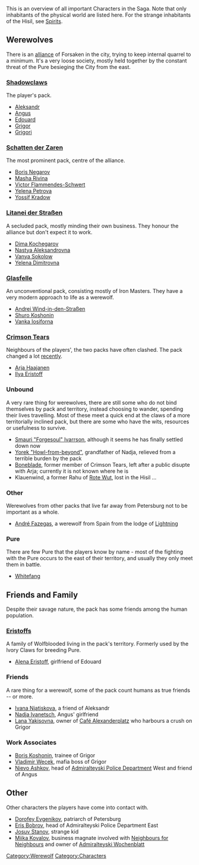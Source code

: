 This is an overview of all important Characters in the Saga. Note that
only inhabitants of the physical world are listed here. For the strange
inhabitants of the Hisil, see [Spirits](Spirits "wikilink").

## Werewolves

There is an [alliance](alliance "wikilink") of Forsaken in the city,
trying to keep internal quarrel to a minimum. It's a very loose society,
mostly held together by the constant threat of the Pure besieging the
City from the east.

### [Shadowclaws](Shadowclaws "wikilink")

The player's pack.

  - [Aleksandr](Aleksandr "wikilink")
  - [Angus](Angus "wikilink")
  - [Edouard](Edouard "wikilink")
  - [Grigor](Grigor "wikilink")
  - [Grigori](Grigori "wikilink")

### [Schatten der Zaren](Schatten_der_Zaren "wikilink")

The most prominent pack, centre of the alliance.

  - [Boris Negarov](Boris_Negarov "wikilink")
  - [Masha Rivina](Masha_Rivina "wikilink")
  - [Victor Flammendes-Schwert](Victor_Flammendes-Schwert "wikilink")
  - [Yelena Petrova](Yelena_Petrova "wikilink")
  - [Yossif Kradow](Yossif_Kradow "wikilink")

### [Litanei der Straßen](Litanei_der_Straßen "wikilink")

A secluded pack, mostly minding their own business. They honour the
alliance but don't expect it to work.

  - [Dima Kochegarov](Dima_Kochegarov "wikilink")
  - [Nastya Aleksandrovna](Nastya_Aleksandrovna "wikilink")
  - [Vanya Sokolow](Vanya_Sokolow "wikilink")
  - [Yelena Dimitrovna](Yelena_Dimitrovna "wikilink")

### [Glasfelle](Glasfelle "wikilink")

An unconventional pack, consisting mostly of Iron Masters. They have a
very modern approach to life as a werewolf.

  - [Andrei Wind-in-den-Straßen](Andrei_Wind-in-den-Straßen "wikilink")
  - [Shuro Koshonin](Shuro_Koshonin "wikilink")
  - [Vanka Iosiforna](Vanka_Iosiforna "wikilink")

### [Crimson Tears](Crimson_Tears "wikilink")

Neighbours of the players', the two packs have often clashed. The pack
changed a lot [recently](Battle_against_Rote_Wut "wikilink").

  - [Arja Haajanen](Arja_Haajanen "wikilink")
  - [Ilya Eristoff](Ilya_Eristoff "wikilink")

### Unbound

A very rare thing for werewolves, there are still some who do not bind
themselves by pack and territory, instead choosing to wander, spending
their lives travelling. Most of these meet a quick end at the claws of a
more territorially inclined pack, but there are some who have the wits,
resources or usefulness to survive.

  - [Smauri "Forgesoul"
    Ivarrson](Smauri_"Forgesoul"_Ivarrson "wikilink"), although it seems
    he has finally settled down now
  - [Yorek "Howl-from-beyond"](Yorek_"Howl-from-beyond" "wikilink"),
    grandfather of Nadja, relieved from a terrible burden by the pack
  - [Boneblade](Sergei_Grigorovich "wikilink"), former member of Crimson
    Tears, left after a public disupte with Arja; currently it is not
    known where he is
  - Klauenwind, a former Rahu of [Rote Wut](Rote_Wut "wikilink"), lost
    in the Hisil ...

### Other

Werewolves from other packs that live far away from Petersburg not to be
important as a whole.

  - [André Fazegas](André_Fazegas "wikilink"), a werewolf from Spain
    from the lodge of [Lightning](Lightning "wikilink")

### Pure

There are few Pure that the players know by name - most of the fighting
with the Pure occurs to the east of their territory, and usually they
only meet them in battle.

  - [Whitefang](Whitefang "wikilink")

## Friends and Family

Despite their savage nature, the pack has some friends among the human
population.

### [Eristoffs](Eristoffs "wikilink")

A family of Wolfblooded living in the pack's territory. Formerly used by
the Ivory Claws for breeding Pure.

  - [Alena Eristoff](Alena_Eristoff "wikilink"), girlfriend of Edouard

### Friends

A rare thing for a werewolf, some of the pack count humans as true
friends -- or more.

  - [Ivana Njatiskova](Ivana "wikilink"), a friend of Aleksandr
  - [Nadja Ivanetsch](Nadja_Ivanetsch "wikilink"), Angus' girlfriend
  - [Lana Yakisovna](Lana_Yakisovna "wikilink"), owner of [Café
    Alexanderplatz](Café_Alexanderplatz "wikilink") who harbours a crush
    on Grigor

### Work Associates

  - [Boris Koshonin](Boris_Koshonin "wikilink"), trainee of Grigor
  - [Vladimir Wecek](Vladimir_Wecek "wikilink"), mafia boss of Grigor
  - [Nievo Ashkov](Nievo_Ashkov "wikilink"), head of [Admiralteyski
    Police Department](Admiralteyski_Police_Department "wikilink") West
    and friend of Angus

## Other

Other characters the players have come into contact with.

  - [Dorofey Evgenikov](Dorofey_Evgenikov "wikilink"), patriarch of
    Petersburg
  - [Eris Bobrov](Eris_Bobrov "wikilink"), head of Admiralteyski Police
    Department East
  - [Josuv Stanov](Josuv_Stanov "wikilink"), strange kid
  - [Miika Kovalov](Miika_Kovalov "wikilink"), business magnate involved
    with [Neighbours for
    Neighbours](Neighbours_for_Neighbours "wikilink") and owner of
    [Admiralteyski Wochenblatt](Admiralteyski_Wochenblatt "wikilink")

[Category:Werewolf](Category:Werewolf "wikilink")
[Category:Characters](Category:Characters "wikilink")